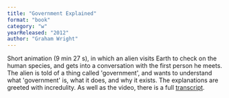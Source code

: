 ```yaml
---
title: "Government Explained"
format: "book"
category: "w"
yearReleased: "2012"
author: "Graham Wright"
---
```

Short animation (9 min 27 s), in which an alien visits Earth to  check on the human species, and gets into a conversation with the first person  he meets. The alien is told of a thing called 'government', and wants to  understand what 'government' is, what it does, and why it exists. The  explanations are greeted with incredulity. As well as the video, there is a full <a href="http://managainstthestate.blogspot.co.uk/2012/04/transcript-for-government-explained.html"> transcript</a>.
 
